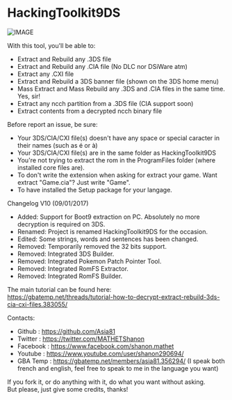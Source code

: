 # HackingToolkit9DS

![IMAGE](http://nsa39.casimages.com/img/2017/09/01/170901023745881270.png)

With this tool, you'll be able to:
- Extract and Rebuild any .3DS file
- Extract and Rebuild any .CIA file (No DLC nor DSiWare atm)
- Extract any .CXI file
- Extract and Rebuild a 3DS banner file (shown on the 3DS home menu)
- Mass Extract and Mass Rebuild any .3DS and .CIA files in the same time. Yes, sir!
- Extract any ncch partition from a .3DS file (CIA support soon)
- Extract contents from a decrypted ncch binary file

Before report an issue, be sure:
- Your 3DS/CIA/CXI file(s) doesn't have any space or special caracter in their names (such as é or à)
- Your 3DS/CIA/CXI file(s) are in the same folder as HackingToolkit9DS
- You're not trying to extract the rom in the ProgramFiles folder (where installed core files are).
- To don't write the extension when asking for extract your game. Want extract "Game.cia"? Just write "Game".
- To have installed the Setup package for your langage.

Changelog V10 (09/01/2017)
- Added: Support for Boot9 extraction on PC. Absolutely no more decryption is required on 3DS.
- Renamed: Project is renamed HackingToolkit9DS for the occasion.
- Edited: Some strings, words and sentences has been changed.
- Removed: Temporarily removed the 32 bits support.
- Removed: Integrated 3DS Builder.
- Removed: Integrated Pokemon Patch Pointer Tool.
- Removed: Integrated RomFS Extractor.
- Removed: Integrated RomFS Builder.

The main tutorial can be found here:<br>
https://gbatemp.net/threads/tutorial-how-to-decrypt-extract-rebuild-3ds-cia-cxi-files.383055/

Contacts:
- Github : https://github.com/Asia81
- Twitter : https://twitter.com/MATHETShanon
- Facebook : https://www.facebook.com/shanon.mathet
- Youtube : https://www.youtube.com/user/shanon290694/
- GBA Temp : https://gbatemp.net/members/asia81.356294/
(I speak both french and english, feel free to speak to me in the language you want)

If you fork it, or do anything with it, do what you want without asking.  
But please, just give some credits, thanks!
